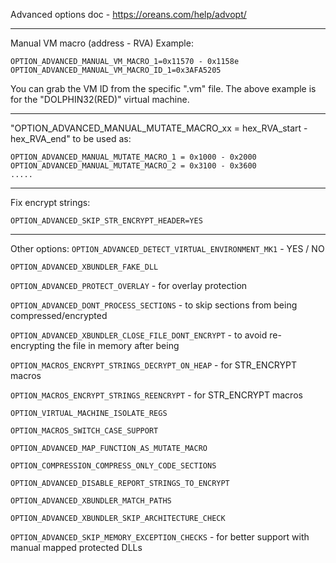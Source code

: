 Advanced options doc - https://oreans.com/help/advopt/

------------------------------------------------------------------------------------------------------------------------

Manual VM macro (address - RVA)
Example:
```
OPTION_ADVANCED_MANUAL_VM_MACRO_1=0x11570 - 0x1158e
OPTION_ADVANCED_MANUAL_VM_MACRO_ID_1=0x3AFA5205
```
You can grab the VM ID from the specific ".vm" file. The above example is for the "DOLPHIN32(RED)" virtual machine.

------------------------------------------------------------------------------------------------------------------------

"OPTION_ADVANCED_MANUAL_MUTATE_MACRO_xx = hex_RVA_start - hex_RVA_end" to be used as:
```
OPTION_ADVANCED_MANUAL_MUTATE_MACRO_1 = 0x1000 - 0x2000
OPTION_ADVANCED_MANUAL_MUTATE_MACRO_2 = 0x3100 - 0x3600
.....
```

------------------------------------------------------------------------------------------------------------------------

Fix encrypt strings:
```
OPTION_ADVANCED_SKIP_STR_ENCRYPT_HEADER=YES
```

------------------------------------------------------------------------------------------------------------------------

Other options:
`OPTION_ADVANCED_DETECT_VIRTUAL_ENVIRONMENT_MK1` - YES / NO

`OPTION_ADVANCED_XBUNDLER_FAKE_DLL`

`OPTION_ADVANCED_PROTECT_OVERLAY` - for overlay protection

`OPTION_ADVANCED_DONT_PROCESS_SECTIONS` - to skip sections from being compressed/encrypted

`OPTION_ADVANCED_XBUNDLER_CLOSE_FILE_DONT_ENCRYPT` - to avoid re-encrypting the file in memory after being

`OPTION_MACROS_ENCRYPT_STRINGS_DECRYPT_ON_HEAP` - for STR_ENCRYPT macros

`OPTION_MACROS_ENCRYPT_STRINGS_REENCRYPT` - for STR_ENCRYPT macros

`OPTION_VIRTUAL_MACHINE_ISOLATE_REGS`

`OPTION_MACROS_SWITCH_CASE_SUPPORT`

`OPTION_ADVANCED_MAP_FUNCTION_AS_MUTATE_MACRO`

`OPTION_COMPRESSION_COMPRESS_ONLY_CODE_SECTIONS`

`OPTION_ADVANCED_DISABLE_REPORT_STRINGS_TO_ENCRYPT`

`OPTION_ADVANCED_XBUNDLER_MATCH_PATHS`

`OPTION_ADVANCED_XBUNDLER_SKIP_ARCHITECTURE_CHECK`

`OPTION_ADVANCED_SKIP_MEMORY_EXCEPTION_CHECKS` - for better support with manual mapped protected DLLs

